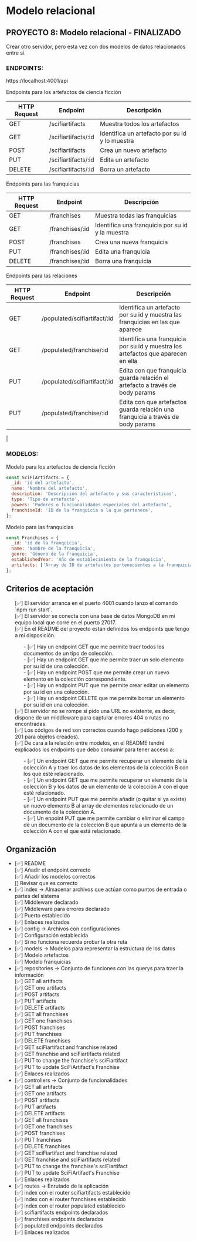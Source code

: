 # Modelo relacional

## PROYECTO 8: Modelo relacional - FINALIZADO

Crear otro servidor, pero esta vez con dos modelos de datos relacionados entre sí.

### ENDPOINTS:

https://localhost:4001/api

Endpoints para los artefactos de ciencia ficción<br>

| HTTP Request | Endpoint            | Descripción                                    |
| ------------ | ------------------- | ---------------------------------------------- |
| GET          | /scifiartifacts     | Muestra todos los artefactos                   |
| GET          | /scifiartifacts/:id | Identifica un artefacto por su id y lo muestra |
| POST         | /scifiartifacts     | Crea un nuevo artefacto                        |
| PUT          | /scifiartifacts/:id | Edita un artefacto                             |
| DELETE       | /scifiartifacts/:id | Borra un artefacto                             |

Endpoints para las franquicias<br>

| HTTP Request | Endpoint        | Descripción                                      |
| ------------ | --------------- | ------------------------------------------------ |
| GET          | /franchises     | Muestra todas las franquicias                    |
| GET          | /franchises/:id | Identifica una franquicia por su id y la muestra |
| POST         | /franchises     | Crea una nueva franquicia                        |
| PUT          | /franchises/:id | Edita una franquicia                             |
| DELETE       | /franchises/:id | Borra una franquicia                             |

Endpoints para las relaciones<br>

| HTTP Request | Endpoint                     | Descripción                                                                       |
| ------------ | ---------------------------- | --------------------------------------------------------------------------------- |
| GET          | /populated/scifiartifact/:id | Identifica un artefacto por su id y muestra las franquicias en las que aparece    |
| GET          | /populated/franchise/:id     | Identifica una franquicia por su id y muestra los artefactos que aparecen en ella |
| PUT          | /populated/scifiartifact/:id | Edita con que franquicia guarda relación el artefacto a través de body params     |
| PUT          | /populated/franchise/:id     | Edita con que artefactos guarda relación una franquicia a través de body params   |

|

### MODELOS:

Modelo para los artefactos de ciencia ficción

```jsx
const SciFiArtifacts = {
  _id: 'id del artefacto',
  name: 'Nombre del artefacto',
  description: 'Descripción del artefacto y sus características',
  type: 'Tipo de artefacto',
  powers: 'Poderes o funcionalidades especiales del artefacto',
  franchiseId: 'ID de la franquicia a la que pertenece',
};
```

Modelo para las franquicias

```jsx
const Franchises = {
  _id: 'id de la franquicia',
  name: 'Nombre de la franquicia',
  genre: 'Género de la franquicia',
  establishedYear: 'Año de establecimiento de la franquicia',
  artifacts: ['Array de ID de artefactos pertenecientes a la franquicia'],
};
```

## Criterios de aceptación

<ul>
[✅]  El servidor arranca en el puerto 4001 cuando lanzo el comando `npm run start`.<br>
[✅]  El servidor se conecta con una base de datos MongoDB en mi equipo local que corre en el puerto 27017.<br>
[✅]  En el README del proyecto están definidos los endpoints que tengo a mi disposición.<br>
<ul>
- [✅]  Hay un endpoint GET que me permite traer todos los documentos de un tipo de colección.<br>
- [✅]  Hay un endpoint GET que me permite traer un solo elemento por su id de una colección.<br>
- [✅]  Hay un endpoint POST que me permite crear un nuevo elemento en la colección correspondiente.<br>
- [✅]  Hay un endpoint PUT que me permite crear editar un elemento por su id en una colección.<br>
- [✅]  Hay un endpoint DELETE que me permite borrar un elemento por su id en una colección.<br>
</ul>
[✅] El servidor no se rompe si pido una URL no existente, es decir, dispone de un middleware para capturar errores 404 o rutas no encontradas.<br>
[✅] Los códigos de red son correctos cuando hago peticiones (200 y 201 para objetos creados).<br>
[✅]  De cara a la relación entre modelos, en el README tendré explicados los endpoints que debo consumir para tener acceso a:<br>
<ul>
- [✅] Un endpoint GET que me permite recuperar un elemento de la colección A y traer los datos de los elementos de la colección B con los que esté relacionado.<br>
- [✅] Un endpoint GET que me permite recuperar un elemento de la colección B y los datos de un elemento de la colección A con el que esté relacionado.<br>
- [✅] Un endpoint PUT que me permite añadir (o quitar si ya existe) un nuevo elemento B al array de elementos relacionado de un documento de la colección A.<br>
- [✅] Un enpoint PUT que me permite cambiar o eliminar el campo de un documento de la colección B que apunta a un elemento de la colección A con el que está relacionado.<br>
</ul>
</ul>

## Organización

<ul>
<li> [✅] README </li>
[✅] Añadir el endpoint correcto<br>
[✅] Añadir los modelos correctos<br>
[] Revisar que es correcto<br>
<li> [✅] index → Almacenar archivos que actúan como puntos de entrada o partes del sistema</li>
[✅] Middleware declarado<br>
[✅] Middleware para errores declarado<br>
[✅] Puerto establecido <br>
[✅] Enlaces realizados<br>
<li> [✅] config → Archivos con configuraciones</li>
[✅] Configuración establecida<br>
[✅] Si no funciona recuerda probar la otra ruta<br>
<li> [✅] models → Modelos para representar la estructura de los datos</li>
[✅] Modelo artefactos<br>
[✅] Modelo franquicias<br>
<li> [✅] repositories → Conjunto de funciones con las querys para traer la información</li>
[✅] GET all artifacts<br>
[✅] GET one artifacts<br>
[✅] POST artifacts<br>
[✅] PUT artifacts<br>
[✅] DELETE artifacts<br>
[✅] GET all franchises<br>
[✅] GET one franchises<br>
[✅] POST franchises<br>
[✅] PUT franchises<br>
[✅] DELETE franchises<br>
[✅] GET sciFiartifact and franchise related<br>
[✅] GET franchise and sciFiartifacts related<br>
[✅] PUT to change the franchise's sciFiartifact<br>
[✅] PUT to update SciFiArtifact's Franchise<br>
[✅] Enlaces realizados<br>
<li> [✅] controllers → Conjunto de funcionalidades</li>
[✅] GET all artifacts<br>
[✅] GET one artifacts<br>
[✅] POST artifacts<br>
[✅] PUT artifacts<br>
[✅] DELETE artifacts<br>
[✅] GET all franchises<br>
[✅] GET one franchises<br>
[✅] POST franchises<br>
[✅] PUT franchises<br>
[✅] DELETE franchises<br>
[✅] GET sciFiartifact and franchise related<br>
[✅] GET franchise and sciFiartifacts related<br>
[✅] PUT to change the franchise's sciFiartifact<br>
[✅] PUT to update SciFiArtifact's Franchise<br>
[✅] Enlaces realizados<br>
<li> [✅] routes → Enrutado de la aplicación</li>
[✅] index con el router scifiartifacts establecido<br>
[✅] index con el router franchises establecido<br>
[✅] index con el router populated establecido<br>
[✅] scifiartifacts endpoints declarados<br>
[✅] franchises endpoints declarados<br>
[✅] populated endpoints declarados<br>
[✅] Enlaces realizados<br>
</ul>
